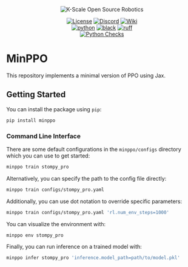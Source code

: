 <p align="center">
  <picture>
    <img alt="K-Scale Open Source Robotics" src="https://media.kscale.dev/kscale-open-source-header.png" style="max-width: 100%;">
  </picture>
</p>

<div align="center">

[![License](https://img.shields.io/badge/license-MIT-green)](https://github.com/kscalelabs/ksim/blob/main/LICENSE)
[![Discord](https://img.shields.io/discord/1224056091017478166)](https://discord.gg/k5mSvCkYQh)
[![Wiki](https://img.shields.io/badge/wiki-humanoids-black)](https://humanoids.wiki)
<br />
[![python](https://img.shields.io/badge/-Python_3.11-blue?logo=python&logoColor=white)](https://github.com/pre-commit/pre-commit)
[![black](https://img.shields.io/badge/Code%20Style-Black-black.svg?labelColor=gray)](https://black.readthedocs.io/en/stable/)
[![ruff](https://img.shields.io/badge/Linter-Ruff-red.svg?labelColor=gray)](https://github.com/charliermarsh/ruff)
<br />
[![Python Checks](https://github.com/kscalelabs/humanoid-standup/actions/workflows/test.yml/badge.svg)](https://github.com/kscalelabs/humanoid-standup/actions/workflows/test.yml)

</div>

# MinPPO

This repository implements a minimal version of PPO using Jax.

## Getting Started

You can install the package using `pip`:

```bash
pip install minppo
```

### Command Line Interface

There are some default configurations in the `minppo/configs` directory which you can use to get started:

```bash
minppo train stompy_pro
```

Alternatively, you can specify the path to the config file directly:

```bash
minppo train configs/stompy_pro.yaml
```

Additionally, you can use dot notation to override specific parameters:

```bash
minppo train configs/stompy_pro.yaml 'rl.num_env_steps=1000'
```

You can visualize the environment with:

```bash
minppo env stompy_pro
```

Finally, you can run inference on a trained model with:

```bash
minppo infer stompy_pro 'inference.model_path=path/to/model.pkl'
```

